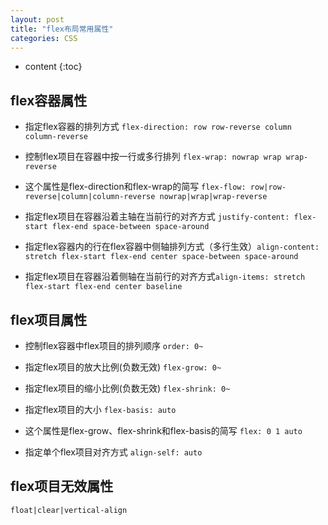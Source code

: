```yaml
---
layout: post
title: "flex布局常用属性"
categories: CSS
---
```


* content
{:toc}

## flex容器属性

* 指定flex容器的排列方式 `flex-direction: row row-reverse column column-reverse`

* 控制flex项目在容器中按一行或多行排列 `flex-wrap: nowrap wrap wrap-reverse`

* 这个属性是flex-direction和flex-wrap的简写 `flex-flow: row|row-reverse|column|column-reverse nowrap|wrap|wrap-reverse`

* 指定flex项目在容器沿着主轴在当前行的对齐方式 `justify-content: flex-start flex-end space-between space-around`

* 指定flex容器内的行在flex容器中侧轴排列方式（多行生效）`align-content: stretch flex-start flex-end center space-between space-around`

* 指定flex项目在容器沿着侧轴在当前行的对齐方式`align-items: stretch flex-start flex-end center baseline`

## flex项目属性

* 控制flex容器中flex项目的排列顺序 `order: 0~`

* 指定flex项目的放大比例(负数无效) `flex-grow: 0~`

* 指定flex项目的缩小比例(负数无效) `flex-shrink: 0~`

* 指定flex项目的大小 `flex-basis: auto` 

* 这个属性是flex-grow、flex-shrink和flex-basis的简写 `flex: 0 1 auto`

* 指定单个flex项目对齐方式 `align-self: auto`

## flex项目无效属性

`float|clear|vertical-align`















